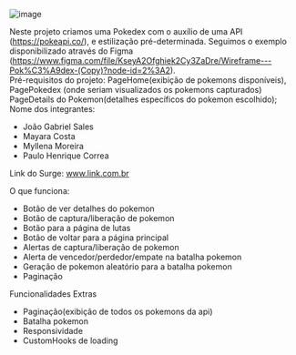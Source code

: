 ![image](https://user-images.githubusercontent.com/102835599/180620763-88ac758b-4d1e-4cfb-9630-8b68cae79e48.png)

Neste projeto criamos uma Pokedex com o auxílio de uma API (https://pokeapi.co/), e estilização pré-determinada. Seguimos o exemplo disponibilizado através do Figma (https://www.figma.com/file/KseyA2Ofghiek2Cy3ZaDre/Wireframe---Pok%C3%A9dex-(Copy)?node-id=2%3A2). 
<br>Pré-requisitos do projeto: PageHome(exibição de pokemons disponíveis), PagePokedex (onde seriam visualizados os pokemons capturados) PageDetails do Pokemon(detalhes específicos do pokemon escolhido);
<br>
Nome dos integrantes: 
- João Gabriel Sales
- Mayara Costa
- Myllena Moreira
- Paulo Henrique Correa

Link do Surge: www.link.com.br

O que funciona:
- Botão de ver detalhes do pokemon
- Botão de captura/liberação de pokemon
- Botão para a página de lutas
- Botão de voltar para a página principal
- Alertas de captura/liberação de pokemon
- Alerta de vencedor/perdedor/empate na batalha pokemon
- Geração de pokemon aleatório para a batalha pokemon
- Paginação


Funcionalidades Extras
- Paginação(exibição de todos os pokemons da api)
- Batalha pokemon
- Responsividade
- CustomHooks de loading
